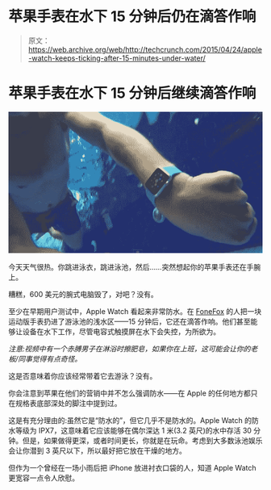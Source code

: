 # 苹果手表在水下 15 分钟后仍在滴答作响

> 原文：<https://web.archive.org/web/http://techcrunch.com/2015/04/24/apple-watch-keeps-ticking-after-15-minutes-under-water/>

# 苹果手表在水下 15 分钟后继续滴答作响

![water](img/ad8df6276c8dd90fd25e58d74204dde8.png)

今天天气很热。你跳进泳衣，跳进泳池，然后……突然想起你的苹果手表还在手腕上。

糟糕，600 美元的腕式电脑毁了，对吧？没有。

至少在早期用户测试中，Apple Watch 看起来非常防水。在 [FoneFox](https://web.archive.org/web/20230326054017/https://www.youtube.com/channel/UCcHWmqcj6XTrYWabi8w1YRw) 的人把一块运动版手表扔进了游泳池的浅水区——15 分钟后，它还在滴答作响。他们甚至能够让设备在水下工作，尽管电容式触摸屏在水下会失控，为所欲为。

*注意:视频中有一个赤膊男子在淋浴时擦肥皂，如果你在上班，这可能会让你的老板/同事觉得有点奇怪。*

这是否意味着你应该经常带着它去游泳？没有。

你会注意到苹果在他们的营销中并不怎么强调防水——在 Apple 的任何地方都只在规格表底部深处的脚注中提到过。

这是有充分理由的:虽然它是“防水的”，但它几乎不是防水的。Apple Watch 的防水等级为 IPX7，这意味着它应该能够在偶尔深达 1 米(3.2 英尺)的水中存活 30 分钟。但是，如果做得更深，或者时间更长，你就是在玩命。考虑到大多数泳池娱乐会让你潜到 3 英尺以下，所以最好把它放在干燥的地方。

但作为一个曾经在一场小雨后把 iPhone 放进衬衣口袋的人，知道 Apple Watch 更宽容一点令人欣慰。